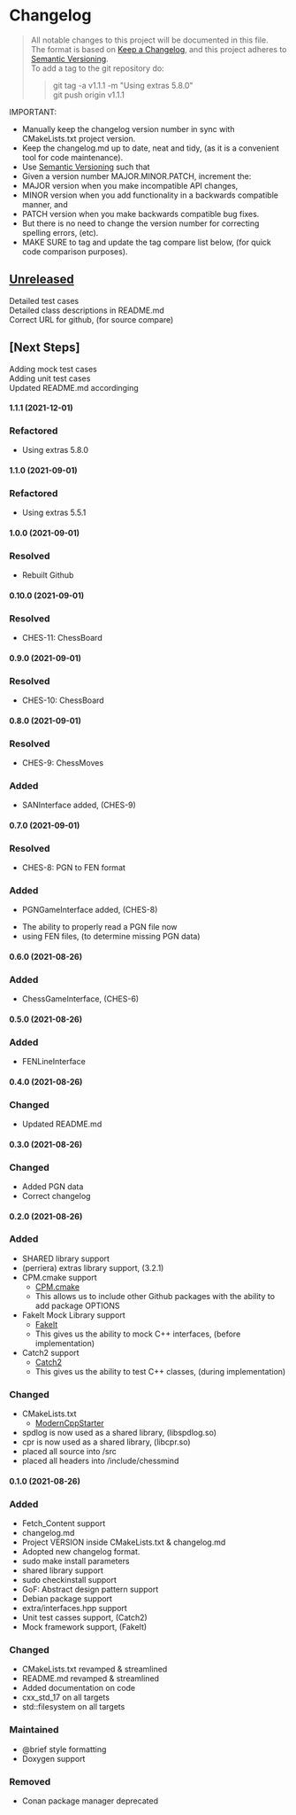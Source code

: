 
# Changelog
> All notable changes to this project will be documented in this file.</br>
The format is based on [Keep a Changelog](https://keepachangelog.com/en/1.0.0/), and this project adheres to [Semantic Versioning](https://semver.org/spec/v2.0.0.html).</br>
> To add a tag to the git repository do:
> > git tag -a v1.1.1 -m "Using extras 5.8.0"</br>
> > git push origin v1.1.1
> 

IMPORTANT: 
- Manually keep the changelog version number in sync with CMakeLists.txt project version.<br>
- Keep the changelog.md up to date, neat and tidy, (as it is a convenient tool for code maintenance).<br>
- Use [Semantic Versioning](https://semver.org/spec/v2.0.0.html) such that<br>
- Given a version number MAJOR.MINOR.PATCH, increment the:<br>
- MAJOR version when you make incompatible API changes,<br>
- MINOR version when you add functionality in a backwards compatible manner, and<br>
- PATCH version when you make backwards compatible bug fixes. <br>
- But there is no need to change the version number for correcting spelling errors, (etc).<br>
- MAKE SURE to tag and update the tag compare list below, (for quick code comparison purposes).<br>

## [Unreleased]
Detailed test cases</br>
Detailed class descriptions in README.md</br>
Correct URL for github, (for source compare)</br>

## [Next Steps]
Adding mock test cases </br>
Adding unit test cases </br>
Updated README.md accordinging</br>

#### 1.1.1 (2021-12-01)
### Refactored
- Using extras 5.8.0

#### 1.1.0 (2021-09-01)
### Refactored
- Using extras 5.5.1

#### 1.0.0 (2021-09-01)
### Resolved
- Rebuilt Github

#### 0.10.0 (2021-09-01)
### Resolved
- CHES-11: ChessBoard

#### 0.9.0 (2021-09-01)
### Resolved
- CHES-10: ChessBoard

#### 0.8.0 (2021-09-01)
### Resolved
- CHES-9: ChessMoves
### Added
- SANInterface added, (CHES-9)

#### 0.7.0 (2021-09-01)
### Resolved
- CHES-8: PGN to FEN format
### Added
- PGNGameInterface added, (CHES-8)
* The ability to properly read a PGN file now 
* using FEN files, (to determine missing PGN data)

#### 0.6.0 (2021-08-26)
### Added
- ChessGameInterface, (CHES-6)

#### 0.5.0 (2021-08-26)
### Added
- FENLineInterface

#### 0.4.0 (2021-08-26)
### Changed
- Updated README.md

#### 0.3.0 (2021-08-26)
### Changed
- Added PGN data
- Correct changelog

#### 0.2.0 (2021-08-26)
### Added
- SHARED library support
- (perriera) extras library support, (3.2.1)
- CPM.cmake support
  * [CPM.cmake](https://github.com/cpm-cmake/CPM.cmake/blob/master/LICENSE) 
  * This allows us to include other Github packages with the ability
    to add package OPTIONS
- FakeIt Mock Library support
  * [FakeIt](https://github.com/eranpeer/FakeIt) 
  * This gives us the ability to mock C++ interfaces, (before implementation)
- Catch2 support
  * [Catch2](https://github.com/catchorg/Catch2)
  * This gives us the ability to test C++ classes, (during implementation)
### Changed
- CMakeLists.txt
  * [ModernCppStarter](https://github.com/TheLartians/ModernCppStarter/blob/master/LICENSE) 
- spdlog is now used as a shared library, (libspdlog.so)
- cpr is now used as a shared library, (libcpr.so)
- placed all source into /src
- placed all headers into /include/chessmind

#### 0.1.0 (2021-08-26)
### Added
- Fetch_Content support
- changelog.md
- Project VERSION inside CMakeLists.txt & changelog.md
- Adopted new changelog format.
- sudo make install parameters
- shared library support
- sudo checkinstall support
- GoF: Abstract design pattern support
- Debian package support
- extra/interfaces.hpp support
- Unit test casses support, (Catch2)
- Mock framework support, (FakeIt)

### Changed
- CMakeLists.txt revamped & streamlined
- README.md revamped & streamlined
- Added documentation on code
- cxx_std_17 on all targets
- std::filesystem on all targets

### Maintained
- @brief style formatting
- Doxygen support 

### Removed
- Conan package manager deprecated

[Unreleased]: https://github.com/perriera/chessmind.git/compare/v1.1.1...HEAD
[1.1.1]: https://github.com/perriera/chessmind.git/compare/v1.1.0...v1.1.1
[1.1.0]: https://github.com/perriera/chessmind.git/compare/v1.0.0...v1.1.0
[1.0.0]: https://github.com/perriera/chessmind.git/compare/v0.10.0...v1.0.0
[0.10.0]: https://github.com/perriera/chessmind.git/compare/v0.9.0...v0.10.0
[0.1.0]: https://github.com/perriera/chessmind.git/releases/tag/v0.1.0
